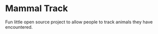 # Mammal Track
Fun little open source project to allow people to track animals they have encountered.
